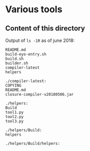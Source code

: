 # Various tools

## Content of this directory

Output of `ls -1R` as of june 2018:

    README.md
    build-eyo-entry.sh
    build.sh
    builder.sh
    compiler-latest
    helpers

    ./compiler-latest:
    COPYING
    README.md
    closure-compiler-v20180506.jar

    ./helpers:
    Build
    tool1.py
    tool2.py
    tool3.py

    ./helpers/Build:
    helpers

    ./helpers/Build/helpers:
